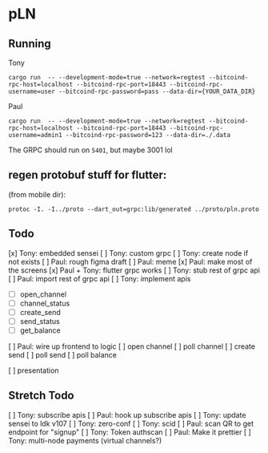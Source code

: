 # pLN

## Running

Tony

```
cargo run  -- --development-mode=true --network=regtest --bitcoind-rpc-host=localhost --bitcoind-rpc-port=18443 --bitcoind-rpc-username=user --bitcoind-rpc-password=pass --data-dir={YOUR_DATA_DIR}
```

Paul

```
cargo run  -- --development-mode=true --network=regtest --bitcoind-rpc-host=localhost --bitcoind-rpc-port=18443 --bitcoind-rpc-username=admin1 --bitcoind-rpc-password=123 --data-dir=./.data
```

The GRPC should run on `5401`, but maybe 3001 lol

## regen protobuf stuff for flutter:

(from mobile dir):

```
protoc -I. -I../proto --dart_out=grpc:lib/generated ../proto/pln.proto
```

## Todo

[x] Tony: embedded sensei
[ ] Tony: custom grpc
[ ] Tony: create node if not exists
[ ] Paul: rough figma draft
[ ] Paul: meme
[x] Paul: make most of the screens
[x] Paul + Tony: flutter grpc works
[ ] Tony: stub rest of grpc api
[ ] Paul: import rest of grpc api
[ ] Tony: implement apis

- [ ] open_channel
- [ ] channel_status
- [ ] create_send
- [ ] send_status
- [ ] get_balance

[ ] Paul: wire up frontend to logic
[ ] open channel
[ ] poll channel
[ ] create send
[ ] poll send
[ ] poll balance

[ ] presentation

## Stretch Todo

[ ] Tony: subscribe apis
[ ] Paul: hook up subscribe apis
[ ] Tony: update sensei to ldk v107
[ ] Tony: zero-conf
[ ] Tony: scid
[ ] Paul: scan QR to get endpoint for "signup"
[ ] Tony: Token authscan
[ ] Paul: Make it prettier
[ ] Tony: multi-node payments (virtual channels?)
